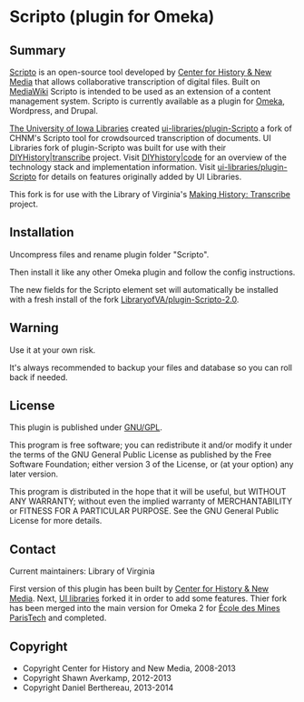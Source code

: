Scripto (plugin for Omeka)
==========================


Summary
-------

[Scripto](http://scripto.org/) is an open-source tool developed by [Center for History & New Media](http://chnm.gmu.edu/)
that allows collaborative transcription of digital files. Built on [MediaWiki](https://www.mediawiki.org/)
Scripto is intended to be used as an extension of a content management system.
Scripto is currently available as a plugin for [Omeka](https://omeka.org/), Wordpress, and Drupal.


[The University of Iowa Libraries](http://www.lib.uiowa.edu/) created [ui-libraries/plugin-Scripto](https://github.com/ui-libraries/plugin-Scripto) a fork of CHNM's Scripto tool for crowdsourced transcription of documents. 
UI Libraries fork of plugin-Scripto was built for use with their [DIYHistory|transcribe](http://diyhistory.lib.uiowa.edu/transcribe/) project. Visit [DIYhistory|code](http://diyhistory.lib.uiowa.edu/code.html) for an overview of the technology stack and implementation information. Visit [ui-libraries/plugin-Scripto](https://github.com/ui-libraries/plugin-Scripto) for details on features originally added by UI Libraries.

This fork is for use with the Library of Virginia's [Making History: Transcribe](https://github.com/LibraryofVA/MakingHistory-transcribe-2.0) project. 


Installation
------------

Uncompress files and rename plugin folder "Scripto".

Then install it like any other Omeka plugin and follow the config instructions.

The new fields for the Scripto element set will automatically be installed with
a fresh install of the fork [LibraryofVA/plugin-Scripto-2.0](https://github.com/LibraryofVA/plugin-Scripto-2.0).


Warning
-------

Use it at your own risk.

It's always recommended to backup your files and database so you can roll back
if needed.


License
-------

This plugin is published under [GNU/GPL](https://www.gnu.org/licenses/gpl-3.0.html).

This program is free software; you can redistribute it and/or modify it under
the terms of the GNU General Public License as published by the Free Software
Foundation; either version 3 of the License, or (at your option) any later
version.

This program is distributed in the hope that it will be useful, but WITHOUT
ANY WARRANTY; without even the implied warranty of MERCHANTABILITY or FITNESS
FOR A PARTICULAR PURPOSE. See the GNU General Public License for more
details.


Contact
-------

Current maintainers: Library of Virginia

First version of this plugin has been built by [Center for History & New Media](http://chnm.gmu.edu/).
Next, [UI libraries](http://www.lib.uiowa.edu/) forked it in order to add some features. Thier fork has
been merged into the main version for Omeka 2 for [École des Mines ParisTech](http://bib.mines-paristech.fr/)
and completed.


Copyright
---------

* Copyright Center for History and New Media, 2008-2013
* Copyright Shawn Averkamp, 2012-2013
* Copyright Daniel Berthereau, 2013-2014
